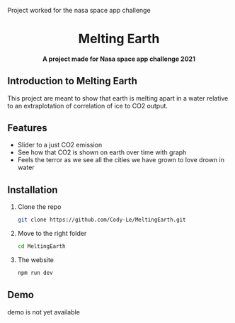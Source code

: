 
Project worked for the nasa space app challenge
<h1 align="center">Melting Earth</h1>
<h4 align="center">A project made for Nasa space app challenge 2021</h4>



## Introduction to Melting Earth
This project are meant to show that earth is melting apart in a water relative to an extraplotation of correlation of ice to CO2 output. 

## Features
* Slider to a just CO2 emission
* See how that CO2 is shown on earth over time with graph
* Feels the terror as we see all the cities we have grown to love drown in water





## Installation

1. Clone the repo
   ```sh
   git clone https://github.com/Cody-Le/MeltingEarth.git
   ```
2. Move to the right folder
   ```sh
   cd MeltingEarth
   ```


2. The website
   ```sh
   npm run dev 
   ```


## Demo
demo is not yet available
